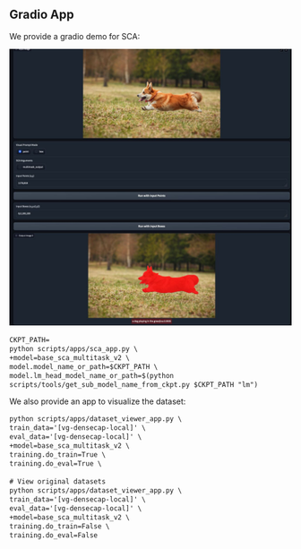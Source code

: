 ## Gradio App

We provide a gradio demo for SCA:

![demo](./demo.small.jpg)

```shell
CKPT_PATH=
python scripts/apps/sca_app.py \
+model=base_sca_multitask_v2 \
model.model_name_or_path=$CKPT_PATH \
model.lm_head_model_name_or_path=$(python scripts/tools/get_sub_model_name_from_ckpt.py $CKPT_PATH "lm")
```


We also provide an app to visualize the dataset:

```shell
python scripts/apps/dataset_viewer_app.py \
train_data='[vg-densecap-local]' \
eval_data='[vg-densecap-local]' \
+model=base_sca_multitask_v2 \
training.do_train=True \
training.do_eval=True \

# View original datasets
python scripts/apps/dataset_viewer_app.py \
train_data='[vg-densecap-local]' \
eval_data='[vg-densecap-local]' \
+model=base_sca_multitask_v2 \
training.do_train=False \
training.do_eval=False
```